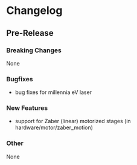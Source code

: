 # Changelog

## Pre-Release

### Breaking Changes
None
### Bugfixes
- bug fixes for millennia eV laser

### New Features
- support for Zaber (linear) motorized stages (in hardware/motor/zaber_motion)

### Other
None